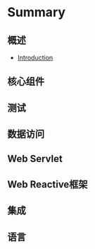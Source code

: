 # Summary

## 概述
* [Introduction](README.md)

## 核心组件

## 测试

## 数据访问

## Web Servlet

## Web Reactive框架

## 集成

## 语言

